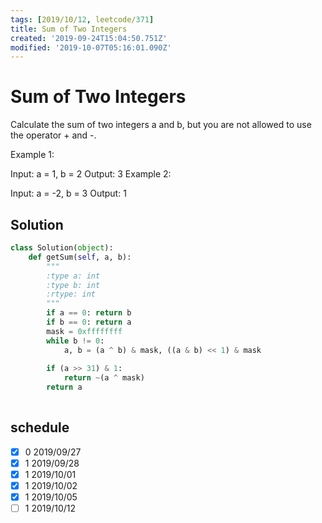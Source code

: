 ```yaml
---
tags: [2019/10/12, leetcode/371]
title: Sum of Two Integers
created: '2019-09-24T15:04:50.751Z'
modified: '2019-10-07T05:16:01.090Z'
---
```


# Sum of Two Integers

Calculate the sum of two integers a and b, but you are not allowed to use the operator + and -.

Example 1:

Input: a = 1, b = 2
Output: 3
Example 2:

Input: a = -2, b = 3
Output: 1

## Solution

```python
class Solution(object):
    def getSum(self, a, b):
        """
        :type a: int
        :type b: int
        :rtype: int
        """
        if a == 0: return b
        if b == 0: return a
        mask = 0xffffffff
        while b != 0:
            a, b = (a ^ b) & mask, ((a & b) << 1) & mask
        
        if (a >> 31) & 1:
            return ~(a ^ mask)
        return a
        
```

## schedule

* [x] 0 2019/09/27
* [x] 1 2019/09/28
* [x] 1 2019/10/01
* [x] 1 2019/10/02
* [x] 1 2019/10/05
* [ ] 1 2019/10/12
